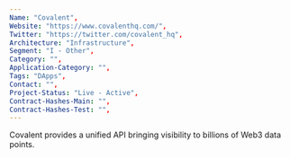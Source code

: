 ```yaml
--- 
Name: "Covalent", 
Website: "https://www.covalenthq.com/", 
Twitter: "https://twitter.com/covalent_hq", 
Architecture: "Infrastructure",
Segment: "I - Other",
Category: "",
Application-Category: "",
Tags: "DApps",
Contact: "",
Project-Status: "Live - Active",
Contract-Hashes-Main: "",
Contract-Hashes-Test: "",
--- 
```

<!--lang:en--> 
Covalent provides a unified API bringing visibility to billions of Web3 data points.
<!--lang:es--] 
Covalent proporciona una API unificada que brinda visibilidad a miles de millones de puntos de datos Web3.
<!--lang:de--] 
Covalent bietet eine einheitliche API, die Milliarden von Web3-Datenpunkten sichtbar macht.
<!--lang:fr--] 
Covalent fournit une API unifiée offrant une visibilité sur des milliards de points de données Web3.
<!--lang:pl--] 
Covalent zapewnia ujednolicony interfejs API zapewniający widoczność miliardów punktów danych Web3.
<!--lang:uk--] 
Covalent надає уніфікований API, що забезпечує видимість мільярдів точок даних Web3.
[!--lang:*--> 
